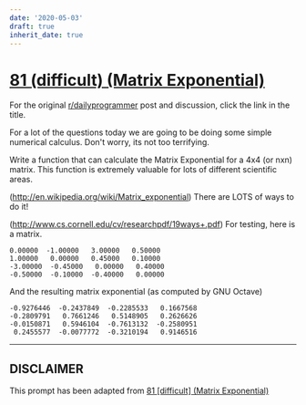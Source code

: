 ```yaml
---
date: '2020-05-03'
draft: true
inherit_date: true
---
```


# [81 (difficult) (Matrix Exponential)](https://www.reddit.com/r/dailyprogrammer/comments/x53dr/7252012_challenge_81_difficult_matrix_exponential/)

For the original [r/dailyprogrammer](https://www.reddit.com/r/dailyprogrammer/) post and discussion, click the link in the title.

For a lot of the questions today we are going to be doing some simple numerical calculus.  Don't worry, its not too terrifying.

Write a function that can calculate the Matrix Exponential for a 4x4 (or nxn) matrix.  This function is extremely valuable for lots of different scientific areas.

(http://en.wikipedia.org/wiki/Matrix_exponential)
There are LOTS of ways to do it!

(http://www.cs.cornell.edu/cv/researchpdf/19ways+.pdf)
For testing, here is a matrix.


```
0.00000  -1.00000   3.00000   0.50000
1.00000   0.00000   0.45000   0.10000
-3.00000  -0.45000   0.00000   0.40000
-0.50000  -0.10000  -0.40000   0.00000
```
And the resulting matrix exponential (as computed by GNU Octave)


```
-0.9276446  -0.2437849  -0.2285533   0.1667568
-0.2809791   0.7661246   0.5148905   0.2626626
-0.0150871   0.5946104  -0.7613132  -0.2580951
 0.2455577  -0.0077772  -0.3210194   0.9146516
```

----
## **DISCLAIMER**
This prompt has been adapted from [81 [difficult] (Matrix Exponential)](https://www.reddit.com/r/dailyprogrammer/comments/x53dr/7252012_challenge_81_difficult_matrix_exponential/
)
